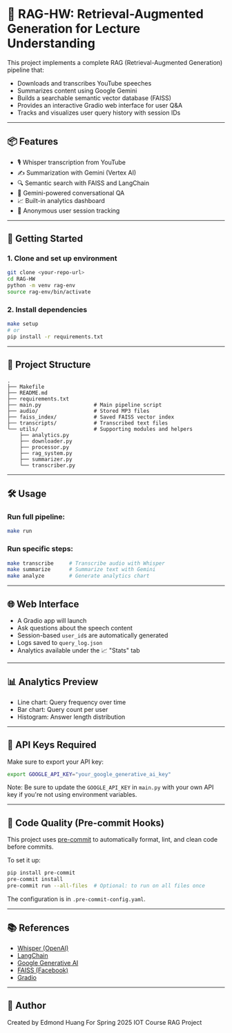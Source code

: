 # 🧠 RAG-HW: Retrieval-Augmented Generation for Lecture Understanding

This project implements a complete RAG (Retrieval-Augmented Generation) pipeline that:
- Downloads and transcribes YouTube speeches
- Summarizes content using Google Gemini
- Builds a searchable semantic vector database (FAISS)
- Provides an interactive Gradio web interface for user Q&A
- Tracks and visualizes user query history with session IDs

---

## 📦 Features

- 🎙️ Whisper transcription from YouTube
- ✍️ Summarization with Gemini (Vertex AI)
- 🔍 Semantic search with FAISS and LangChain
- 🧠 Gemini-powered conversational QA
- 📈 Built-in analytics dashboard
- 👤 Anonymous user session tracking

---

## 🚀 Getting Started

### 1. Clone and set up environment

```bash
git clone <your-repo-url>
cd RAG-HW
python -m venv rag-env
source rag-env/bin/activate
```

### 2. Install dependencies

```bash
make setup
# or
pip install -r requirements.txt
```

---

## 📂 Project Structure

```
.
├── Makefile
├── README.md
├── requirements.txt
├── main.py                 # Main pipeline script
├── audio/                  # Stored MP3 files
├── faiss_index/            # Saved FAISS vector index
├── transcripts/            # Transcribed text files
└── utils/                  # Supporting modules and helpers
    ├── analytics.py
    ├── downloader.py
    ├── processor.py
    ├── rag_system.py
    ├── summarizer.py
    └── transcriber.py
```

---

## 🛠️ Usage

### Run full pipeline:

```bash
make run
```

### Run specific steps:

```bash
make transcribe     # Transcribe audio with Whisper
make summarize      # Summarize text with Gemini
make analyze        # Generate analytics chart
```

---

## 🌐 Web Interface

- A Gradio app will launch
- Ask questions about the speech content
- Session-based `user_id`s are automatically generated
- Logs saved to `query_log.json`
- Analytics available under the 📈 "Stats" tab

---

## 📊 Analytics Preview

- Line chart: Query frequency over time
- Bar chart: Query count per user
- Histogram: Answer length distribution

---

## 🔐 API Keys Required

Make sure to export your API key:

```bash
export GOOGLE_API_KEY="your_google_generative_ai_key"
```
Note: Be sure to update the `GOOGLE_API_KEY` in `main.py` with your own API key if you're not using environment variables.

---

## 🧼 Code Quality (Pre-commit Hooks)

This project uses [pre-commit](https://pre-commit.com) to automatically format, lint, and clean code before commits.

To set it up:

```bash
pip install pre-commit
pre-commit install
pre-commit run --all-files  # Optional: to run on all files once
```

The configuration is in `.pre-commit-config.yaml`.

---

## 📚 References

- [Whisper (OpenAI)](https://github.com/openai/whisper)
- [LangChain](https://python.langchain.com/)
- [Google Generative AI](https://ai.google.dev/)
- [FAISS (Facebook)](https://github.com/facebookresearch/faiss)
- [Gradio](https://gradio.app)

---

## 🙌 Author

Created by Edmond Huang
For Spring 2025 IOT Course RAG Project
